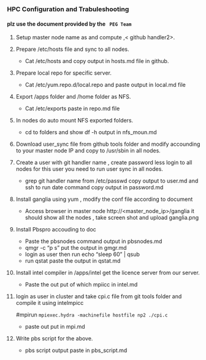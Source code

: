 ### HPC Configuration and Trabuleshooting 
#### plz  use the document provided by the  ``` PEG Team```  
1. Setup master node name as <github handler> and compute <githubhandler1> ,< github handler2>.
2. Prepare /etc/hosts file and sync to all nodes.
	- Cat /etc/hosts and copy output in hosts.md file in github.
3. Prepare local repo for specific server.
	- Cat /etc/yum.repo.d/local.repo and paste output in local.md file
4. Export /apps folder and /home folder as NFS.
	- Cat /etc/exports paste in repo.md file
5. In nodes do auto mount NFS exported folders.
	- cd to folders and show df -h output in nfs_moun.md
6. Download user_sync file from github tools folder and modify accounding to your master node IP and copy to /usr/sbin  in all nodes.
7. Create a user with git handler name , create password less login to all nodes for this user you need to run user sync in all nodes.
	- grep git handler name from /etc/passwd copy output to user.md and ssh to <compute node> run date command copy output in password.md
8. Install ganglia using yum , modify the conf file according to document
	- Access browser in master node http://<master_node_ip>/ganglia  it should show all the nodes , take screen shot and upload ganglia.png
9. Install Pbspro accouding to doc
	- Paste the pbsnodes command output in pbsnodes.md
	- qmgr -c “p s” put the output in gmgr.md
	- login as user then run echo “sleep 60” | qsub
	- run qstat paste the output in qstat.md
10. Install intel compiler in /apps/intel get the licence server from our server.
	- Paste the out put of which mpiicc in intel.md
11. login as user in cluster and take cpi.c file from git tools folder and compile it using intelmpicc

 	#mpirun
	``` mpiexec.hydra -machinefile hostfile np2 ./cpi.c ```
	- paste out put in mpi.md

12. Write pbs script for the above.
	- pbs script output paste in pbs_script.md

